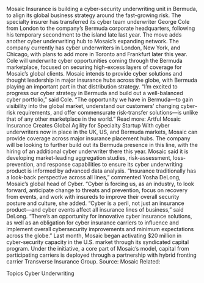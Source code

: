 Mosaic Insurance is building a cyber-security underwriting unit in Bermuda, to align its global business strategy around the fast-growing risk.
The specialty insurer has transferred its cyber team underwriter George Cole from London to the company’s Bermuda corporate headquarters, following his temporary secondment to the island late last year.
The move adds another cyber underwriting hub to Mosaic’s expanding network. The company currently has cyber underwriters in London, New York, and Chicago, with plans to add more in Toronto and Frankfurt later this year.
Cole will underwrite cyber opportunities coming through the Bermuda marketplace, focused on securing high-excess layers of coverage for Mosaic’s global clients. Mosaic intends to provide cyber solutions and thought leadership in major insurance hubs across the globe, with Bermuda playing an important part in that distribution strategy.
“I’m excited to progress our cyber strategy in Bermuda and build out a well-balanced cyber portfolio,” said Cole. “The opportunity we have in Bermuda—to gain visibility into the global market, understand our customers’ changing cyber-risk requirements, and offer commensurate risk-transfer solutions—is unlike that of any other marketplace in the world.”
Read more: Artful Mosaic Insurance Creates Global Agility for Specialty Startup
With cyber underwriters now in place in the UK, US, and Bermuda markets, Mosaic can provide coverage across major insurance placement hubs. The company will be looking to further build out its Bermuda presence in this line, with the hiring of an additional cyber underwriter there this year.
Mosaic said it is developing market-leading aggregation studies, risk-assessment, loss-prevention, and response capabilities to ensure its cyber underwriting product is informed by advanced data analysis.
“Insurance traditionally has a look-back perspective across all lines,” commented Yosha DeLong, Mosaic’s global head of Cyber.
“Cyber is forcing us, as an industry, to look forward, anticipate change to threats and prevention, focus on recovery from events, and work with insureds to improve their overall security posture and culture, she added.
“Cyber is a peril, not just an insurance product—and cyber events affect all insurance lines of business,” said DeLong. “There’s an opportunity for innovative cyber insurance solutions, as well as an obligation for cyber insurance carriers to influence and implement overall cybersecurity improvements and minimum expectations across the globe.”
Last month, Mosaic began activating $20 million in cyber-security capacity in the U.S. market through its syndicated capital program. Under the initiative, a core part of Mosaic’s model, capital from participating carriers is deployed through a partnership with hybrid fronting carrier Transverse Insurance Group.
Source: Mosaic
Related:

Topics
Cyber
Underwriting
